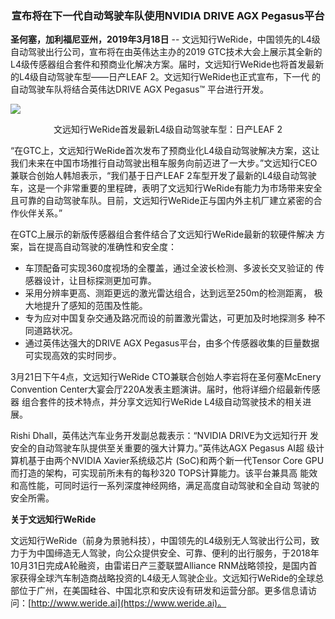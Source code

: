 <h3 style="text-align: center">宣布将在下一代自动驾驶车队使用NVIDIA DRIVE AGX Pegasus平台</h3>

**圣何塞，加利福尼亚州，2019年3月18日** -- 文远知行WeRide，中国领先的L4级自动驾驶出行公司，宣布将在由英伟达主办的2019 GTC技术大会上展示其全新的L4级传感器组合套件和预商业化解决方案。届时，文远知行WeRide也将首发最新的L4级自动驾驶车型——日产LEAF 2。文远知行WeRide也正式宣布，下一代
的自动驾驶车队将结合英伟达DRIVE AGX Pegasus™ 平台进行开发。

![](gtc-update)
<p style="text-align: center">文远知行WeRide首发最新L4级自动驾驶车型：日产LEAF 2</p>

“在GTC上，文远知行WeRide首次发布了预商业化L4级自动驾驶解决方案，这让我们未来在中国市场推行自动驾驶出租车服务向前迈进了一大步。”文远知行CEO兼联合创始人韩旭表示，“我们基于日产LEAF 2车型开发了最新的L4级自动驾驶车，这是一个非常重要的里程碑，表明了文远知行WeRide有能力为市场带来安全且可靠的自动驾驶车队。目前，文远知行WeRide正与国内外主机厂建立紧密的合作伙伴关系。”

在GTC上展示的新版传感器组合套件结合了文远知行WeRide最新的软硬件解决
方案，旨在提高自动驾驶的准确性和安全度：

* 车顶配备可实现360度视场的全覆盖，通过全波长检测、多波长交叉验证的
传感器设计，让目标探测更加可靠。
* 采用分辨率更高、测距更远的激光雷达组合，达到远至250m的检测距离，
极大地提升了感知的范围及性能。
* 专为应对中国复杂交通及路况而设的前置激光雷达，可更加及时地探测多
种不同道路状况。
* 通过英伟达强大的DRIVE AGX Pegasus平台，由多个传感器收集的巨量数据
可实现高效的实时同步。

3月21日下午4点，文远知行WeRide CTO兼联合创始人李岩将在圣何塞McEnery
Convention Center大宴会厅220A发表主题演讲。届时，他将详细介绍最新传感器
组合套件的技术特点，并分享文远知行WeRide L4级自动驾驶技术的相关进展。

Rishi Dhall，英伟达汽车业务开发副总裁表示：“NVIDIA DRIVE为文远知行开
发安全的自动驾驶车队提供至关重要的强大计算力。”英伟达AGX Pegasus AI超
级计算机基于由两个NVIDIA Xavier系统级芯片 (SoC)和两个新一代Tensor Core
GPU而打造的架构，可实现前所未有的每秒320 TOPS计算能力。该平台兼具高
能效和高性能，可同时运行一系列深度神经网络，满足高度自动驾驶和全自动
驾驶的安全所需。

**关于文远知行WeRide**

文远知行WeRide（前身为景驰科技），中国领先的L4级别无人驾驶出行公司，致力于为中国缔造无人驾驶，向公众提供安全、可靠、便利的出行服务，于2018年10月31日完成A轮融资，由雷诺日产三菱联盟Alliance RNM战略领投，是国内首家获得全球汽车制造商战略投资的L4级无人驾驶企业。文远知行WeRide的全球总部位于广州，在美国硅谷、中国北京和安庆设有研发和运营分部。更多信息请访问：[http://www.weride.ai](https://www.weride.ai)。